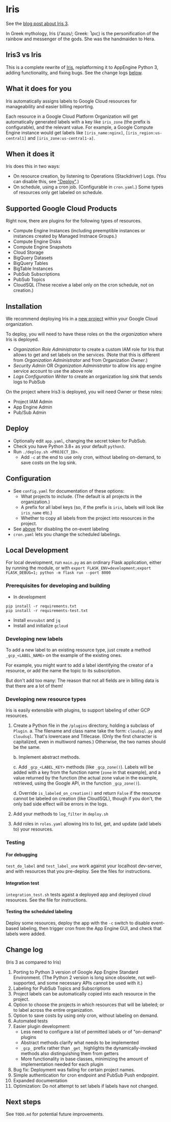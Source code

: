 # Iris
See the [blog post about Iris 3](https://blog.doit-intl.com/iris-3-automatic-labeling-for-cost-control-7451b480ee13?source=friends_link&sk=b934039e5dc35c9d5e377b6a15fb6381).

In Greek mythology, Iris (/ˈaɪɹɪs/; Greek: Ἶρις) is the personification of the rainbow and messenger of the gods. 
She was the handmaiden to Hera.

## Iris3 vs Iris

This is a complete rewrite of [Iris](https://github.com/doitintl/iris), replatforming it to AppEngine Python 3, 
adding functionality, and fixing bugs. See the change logs [below](#change-log).

## What it does for you

Iris automatically assigns labels to Google Cloud resources for manageability and easier billing reporting. 

Each resource in a Google Cloud Platform Organization will get automatically generated labels
with a key like `iris_zone` (the prefix is configurable), and the relevant value.
For example, a Google Compute Engine instance would get labels like
`[iris_name:nginx]`, `[iris_region:us-central1]` and `[iris_zone:us-central1-a]`.

## When it does it
Iris does this in two ways:
* On resource creation, by listening to Operations (Stackdriver) Logs. 
(You can disable this, see ["Deploy"](#deploy).)
* On schedule, using a cron job. (Configurable in `cron.yaml`.) 
Some types of resources only get labeled on schedule.

## Supported Google Cloud Products

Right now, there are plugins for the following types of resources.
* Compute Engine Instances (including  preemptible instances or instances created by Managed Instnace Groups.)
* Compute Engine Disks
* Compute Engine Snapshots
* Cloud Storage
* BigQuery Datasets
* BigQuery Tables
* BigTable Instances
* PubSub Subscriptions
* PubSub Topics
* CloudSQL (These receive a label only on the cron schedule, not on creation.)

## Installation

We recommend deploying Iris in a
[new project](https://cloud.google.com/resource-manager/docs/creating-managing-projects#creating_a_project)
within your Google Cloud organization. 

To deploy, you will need to have these roles on the the *organization* where Iris is deployed.
* *Organization Role Administrator* to create a custom IAM role for Iris that allows to get and set labels on the services.
   (Note that this is different from *Organization Administrator* and from Organization *Owner*.)
 * *Security Admin* OR *Organization Administrator*  to allow Iris app engine service account to use the above role
 * *Logs Configuration Writer* to create an organization log sink that sends logs to PubSub

On the project where Iris3 is deployed, you will need Owner or these roles:
 * Project IAM Admin
 * App Engine Admin 
 * Pub/Sub Admin


## Deploy
* Optionally edit `app.yaml`, changing the secret token for PubSub.
* Check you have Python 3.8+ as your default `python3`.
* Run `./deploy.sh <PROJECT_ID>`. 
   * Add `-c` at the end to use only cron, without labeling on-demand, to save costs on the log sink.

## Configuration

* See  `config.yaml` for documentation of these options:
  - What projects to include. (The default is all projects in the organization.)
  - A prefix for all label keys (so, if the prefix is `iris`, labels will look like `iris_name` etc.)
  - Whether to copy all labels from the project into resources in the project.
* See [above](#deploy) for disabling the on-event labeling
* `cron.yaml` lets you change the scheduled labelings.

## Local Development
For local development, run `main.py` as an ordinary Flask application, either by running the module,
or with `export FLASK_ENV=development;export FLASK_DEBUG=1; python -m flask run --port 8000`

### Prerequisites for developing and building
* In development
```
pip install -r requirements.txt
pip install -r requirements-test.txt
```
* Install `envsubst` and `jq`
* Install and initialize `gcloud`

### Developing new labels

To add a new label to an existing resource type, just create 
a method `_gcp_<LABEL_NAME>` on the example of the existing ones.

For example, you might want to add a label identifying
the creator of a resource, or add the name the topic to its
subscription.

But don't add too many: The reason that not all
fields are in billing data is that there are a lot of them!

### Developing new resource types

Iris is easily extensible with plugins, to support labeling of other GCP resources. 

1. Create a Python file in the `/plugins` directory, holding a subclass of `Plugin`. 
    a. The filename and class name take the form: `cloudsql.py` and `Cloudsql`.
    That's lowercase and Titlecase. (Only the first character is capitalized, even in multiword names.)
    Otherwise, the two names should be the same.

    b. Implement abstract methods. 
    
    c. Add `_gcp_<LABEL_KEY>` methods (like `_gcp_zone()`). Labels will be 
    added with a key from the function name (`zone` in that example),
    and a value returned by the function (the actual zone value in the example, 
    retrieved, using the Google API, in the function `_gcp_zone()`).

    d. Override `is_labeled_on_creation()` and return `False` if the
    resource cannot be labeled on creation (like CloudSQL), though 
    if you don't, the only bad side effect will be errors in the logs.

2. Add your methods to `log_filter` in `deploy.sh` 
3. Add roles in `roles.yaml` allowing Iris to list, get, and 
update (add labels to) your resources.

### Testing

#### For debugging 
`test_do_label` and `test_label_one` work against your localhost dev-server, and 
with resources that you pre-deploy. See the files for instructions.

####  Integration test
`integration_test.sh` tests agaist a deployed app and deployed cloud resources.
See the file for instructions.

#### Testing the scheduled labeling
Deploy some resources, deploy  the app with the `-c` switch  to disable event-based labeling,
then trigger cron from the App Engine GUI, and check that labels were added. 

## Change log 
(Iris 3 as compared to Iris)
1. Porting to Python 3 version of Google App Engine Standard Environment. 
(The Python 2 version is long since obsolete, not well-supported, and some necessary
APIs cannot be used with it.)
1. Labeling for PubSub Topics and Subscriptions
1. Project labels can be automatically copied into each resource in the project.
1. Option to choose the projects in which resources that will be labeled;
or to label across the entire organization.
1. Option to save costs by using only cron, without labeling on demand.
1. Automated tests
1. Easier plugin development: 
    * Less need to configure a list of permitted labels or of "on-demand" plugins
    * Abstract methods clarify what needs to be implemented
    * `_gcp_` prefix rather than `_get_` highlights the dynamically-invoked 
    methods also distinguishing them from getters
    * More functionality in base classes, minimizing the amount of implementation needed
    for each plugin
1. Bug fix: Deployment was failing for certain project names.
1. Simple authentication for cron endpoint and PubSub Push endpopint.
1. Expanded documentation
1. Optimization: Do not attempt to set labels if labels have not changed.

## Next steps
See `TODO.md` for potential future improvements.
